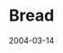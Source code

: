 ---
layout: message
category: message
series: "Symbols"
title: "Bread"
date: 2004-03-14
message_id: 180
---
